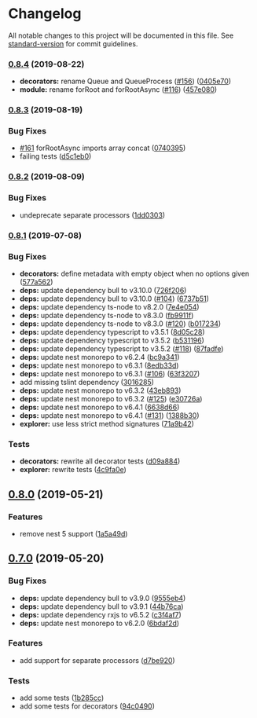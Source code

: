 # Changelog

All notable changes to this project will be documented in this file. See [standard-version](https://github.com/conventional-changelog/standard-version) for commit guidelines.

### [0.8.4](https://github.com/fwoelffel/nest-bull/compare/v0.8.3...v0.8.4) (2019-08-22)

* **decorators:** rename Queue and QueueProcess ([#156](https://github.com/nestjsx/nest-bull/issues/156)) ([0405e70](https://github.com/fwoelffel/nest-bull/commit/0405e70))
* **module:** rename forRoot and forRootAsync ([#116](https://github.com/nestjsx/nest-bull/issues/116)) ([457e080](https://github.com/fwoelffel/nest-bull/commit/457e080))

### [0.8.3](https://github.com/fwoelffel/nest-bull/compare/v0.8.2...v0.8.3) (2019-08-19)


### Bug Fixes

* [#161](https://github.com/fwoelffel/nest-bull/issues/161) forRootAsync imports array concat ([0740395](https://github.com/fwoelffel/nest-bull/commit/0740395))
* failing tests ([d5c1eb0](https://github.com/fwoelffel/nest-bull/commit/d5c1eb0))

### [0.8.2](https://github.com/fwoelffel/nest-bull/compare/v0.8.1...v0.8.2) (2019-08-09)


### Bug Fixes

* undeprecate separate processors ([1dd0303](https://github.com/fwoelffel/nest-bull/commit/1dd0303))

### [0.8.1](https://github.com/fwoelffel/nest-bull/compare/v0.8.0...v0.8.1) (2019-07-08)


### Bug Fixes

* **decorators:** define metadata with empty object when no options given ([577a562](https://github.com/fwoelffel/nest-bull/commit/577a562))
* **deps:** update dependency bull to v3.10.0 ([726f206](https://github.com/fwoelffel/nest-bull/commit/726f206))
* **deps:** update dependency bull to v3.10.0 ([#104](https://github.com/fwoelffel/nest-bull/issues/104)) ([6737b51](https://github.com/fwoelffel/nest-bull/commit/6737b51))
* **deps:** update dependency ts-node to v8.2.0 ([7e4e054](https://github.com/fwoelffel/nest-bull/commit/7e4e054))
* **deps:** update dependency ts-node to v8.3.0 ([fb9911f](https://github.com/fwoelffel/nest-bull/commit/fb9911f))
* **deps:** update dependency ts-node to v8.3.0 ([#120](https://github.com/fwoelffel/nest-bull/issues/120)) ([b017234](https://github.com/fwoelffel/nest-bull/commit/b017234))
* **deps:** update dependency typescript to v3.5.1 ([8d05c28](https://github.com/fwoelffel/nest-bull/commit/8d05c28))
* **deps:** update dependency typescript to v3.5.2 ([b531196](https://github.com/fwoelffel/nest-bull/commit/b531196))
* **deps:** update dependency typescript to v3.5.2 ([#118](https://github.com/fwoelffel/nest-bull/issues/118)) ([87fadfe](https://github.com/fwoelffel/nest-bull/commit/87fadfe))
* **deps:** update nest monorepo to v6.2.4 ([bc9a341](https://github.com/fwoelffel/nest-bull/commit/bc9a341))
* **deps:** update nest monorepo to v6.3.1 ([8edb33d](https://github.com/fwoelffel/nest-bull/commit/8edb33d))
* **deps:** update nest monorepo to v6.3.1 ([#106](https://github.com/fwoelffel/nest-bull/issues/106)) ([63f3207](https://github.com/fwoelffel/nest-bull/commit/63f3207))
* add missing tslint dependency ([3016285](https://github.com/fwoelffel/nest-bull/commit/3016285))
* **deps:** update nest monorepo to v6.3.2 ([43eb893](https://github.com/fwoelffel/nest-bull/commit/43eb893))
* **deps:** update nest monorepo to v6.3.2 ([#125](https://github.com/fwoelffel/nest-bull/issues/125)) ([e30726a](https://github.com/fwoelffel/nest-bull/commit/e30726a))
* **deps:** update nest monorepo to v6.4.1 ([6638d66](https://github.com/fwoelffel/nest-bull/commit/6638d66))
* **deps:** update nest monorepo to v6.4.1 ([#131](https://github.com/fwoelffel/nest-bull/issues/131)) ([1388b30](https://github.com/fwoelffel/nest-bull/commit/1388b30))
* **explorer:** use less strict method signatures ([71a9b42](https://github.com/fwoelffel/nest-bull/commit/71a9b42))


### Tests

* **decorators:** rewrite all decorator tests ([d09a884](https://github.com/fwoelffel/nest-bull/commit/d09a884))
* **explorer:** rewrite tests ([4c9fa0e](https://github.com/fwoelffel/nest-bull/commit/4c9fa0e))



## [0.8.0](https://github.com/fwoelffel/nest-bull/compare/v0.7.0...v0.8.0) (2019-05-21)


### Features

* remove nest 5 support ([1a5a49d](https://github.com/fwoelffel/nest-bull/commit/1a5a49d))



## [0.7.0](https://github.com/fwoelffel/nest-bull/compare/v0.6.2...v0.7.0) (2019-05-20)


### Bug Fixes

* **deps:** update dependency bull to v3.9.0 ([9555eb4](https://github.com/fwoelffel/nest-bull/commit/9555eb4))
* **deps:** update dependency bull to v3.9.1 ([44b76ca](https://github.com/fwoelffel/nest-bull/commit/44b76ca))
* **deps:** update dependency rxjs to v6.5.2 ([c3f4af7](https://github.com/fwoelffel/nest-bull/commit/c3f4af7))
* **deps:** update nest monorepo to v6.2.0 ([6bdaf2d](https://github.com/fwoelffel/nest-bull/commit/6bdaf2d))


### Features

* add support for separate processors ([d7be920](https://github.com/fwoelffel/nest-bull/commit/d7be920))


### Tests

* add some tests ([1b285cc](https://github.com/fwoelffel/nest-bull/commit/1b285cc))
* add some tests for decorators ([94c0490](https://github.com/fwoelffel/nest-bull/commit/94c0490))
